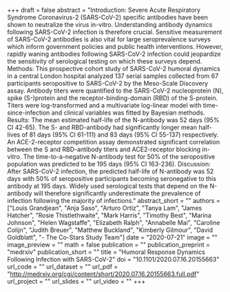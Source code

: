 +++
draft = false
abstract = "Introduction: Severe Acute Respiratory Syndrome Coronavirus-2 (SARS-CoV-2) specific antibodies have been shown to neutralize the virus in-vitro. Understanding antibody dynamics following SARS-CoV-2 infection is therefore crucial. Sensitive measurement of SARS-CoV-2 antibodies is also vital for large seroprevalence surveys which inform government policies and public health interventions. However, rapidly waning antibodies following SARS-CoV-2 infection could jeopardize the sensitivity of serological testing on which these surveys depend. Methods: This prospective cohort study of SARS-CoV-2 humoral dynamics in a central London hospital analyzed 137 serial samples collected from 67 participants seropositive to SARS-CoV-2 by the Meso-Scale Discovery assay. Antibody titers were quantified to the SARS-CoV-2 nucleoprotein (N), spike (S-)protein and the receptor-binding-domain (RBD) of the S-protein. Titers were log-transformed and a multivariate log-linear model with time-since-infection and clinical variables was fitted by Bayesian methods. Results: The mean estimated half-life of the N-antibody was 52 days (95% CI 42-65). The S- and RBD-antibody had significantly longer mean half-lives of 81 days (95% CI 61-111) and 83 days (95% CI 55-137) respectively. An ACE-2-receptor competition assay demonstrated significant correlation between the S and RBD-antibody titers and ACE2-receptor blocking in-vitro. The time-to-a-negative N-antibody test for 50% of the seropositive population was predicted to be 195 days (95% CI 163-236). Discussion: After SARS-CoV-2 infection, the predicted half-life of N-antibody was 52 days with 50% of seropositive participants becoming seronegative to this antibody at 195 days. Widely used serological tests that depend on the N-antibody will therefore significantly underestimate the prevalence of infection following the majority of infections."
abstract_short = ""
authors = ["Louis Grandjean", "Anja Saso", "Arturo Ortiz", "Tanya Lam", "James Hatcher", "Rosie Thistlethwaite", "Mark Harris", "Timothy Best", "Marina Johnson", "Helen Wagstaffe", "Elizabeth Ralph", "Annabelle Mai", "Caroline Colijn", "Judith Breuer", "Matthew Buckland", "Kimberly Gilmour", "David Goldblatt", "- The Co-Stars Study Team"]
date = "2020-07-21"
image = ""
image_preview = ""
math = false
publication = ""
publication_preprint = "medrxiv"
publication_short = ""
title = "Humoral Response Dynamics Following Infection with SARS-CoV-2"
doi = "10.1101/2020.07.16.20155663"
url_code = ""
url_dataset = ""
url_pdf = "http://medrxiv.org/cgi/content/short/2020.07.16.20155663.full.pdf"
url_project = ""
url_slides = ""
url_video = ""
+++